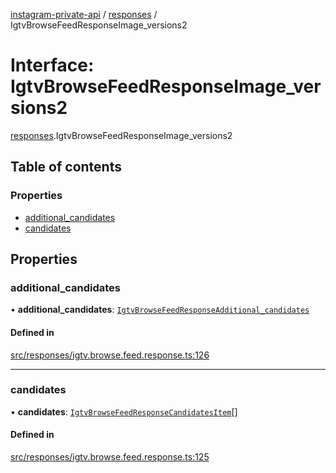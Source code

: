 [instagram-private-api](../../README.md) / [responses](../../modules/responses.md) / IgtvBrowseFeedResponseImage_versions2

# Interface: IgtvBrowseFeedResponseImage\_versions2

[responses](../../modules/responses.md).IgtvBrowseFeedResponseImage_versions2

## Table of contents

### Properties

- [additional\_candidates](IgtvBrowseFeedResponseImage_versions2.md#additional_candidates)
- [candidates](IgtvBrowseFeedResponseImage_versions2.md#candidates)

## Properties

### additional\_candidates

• **additional\_candidates**: [`IgtvBrowseFeedResponseAdditional_candidates`](IgtvBrowseFeedResponseAdditional_candidates.md)

#### Defined in

[src/responses/igtv.browse.feed.response.ts:126](https://github.com/Nerixyz/instagram-private-api/blob/b3351b9/src/responses/igtv.browse.feed.response.ts#L126)

___

### candidates

• **candidates**: [`IgtvBrowseFeedResponseCandidatesItem`](IgtvBrowseFeedResponseCandidatesItem.md)[]

#### Defined in

[src/responses/igtv.browse.feed.response.ts:125](https://github.com/Nerixyz/instagram-private-api/blob/b3351b9/src/responses/igtv.browse.feed.response.ts#L125)
